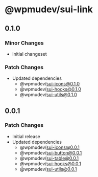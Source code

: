 # @wpmudev/sui-link

## 0.1.0

### Minor Changes

- initial changeset

### Patch Changes

- Updated dependencies
  - @wpmudev/sui-icons@0.1.0
  - @wpmudev/sui-hooks@0.1.0
  - @wpmudev/sui-utils@0.1.0

## 0.0.1

### Patch Changes

- Initial release
- Updated dependencies
  - @wpmudev/sui-icons@0.0.1
  - @wpmudev/sui-button@0.0.1
  - @wpmudev/sui-table@0.0.1
  - @wpmudev/sui-hooks@0.0.1
  - @wpmudev/sui-utils@0.0.1
